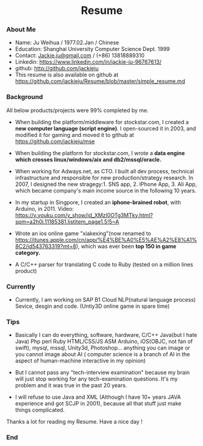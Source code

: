 <h1 align = "center">Resume</h1>

### About Me

- Name: Ju Weihua / 1977.02.Jan / Chinese 
- Education: Shanghai University Computer Science Dept. 1999
- Contact: Jackie.ju@gmail.com / (+86) 13818889310
- Linkedin: https://www.linkedin.com/in/jackie-ju-96767613/
- github: http://github.com/jackieju
- This resume is also available on github at https://github.com/jackieju/Resume/blob/master/simple_resume.md

### Background
All below products/projects were 99% completed by me.

- When building the platform/middleware for stockstar.com, I created a **new computer language (script engine)**. I open-sourced it in 2003, and modified it for gaming and moved it to github at https://github.com/jackieju/mse 

- When building the platform for stockstar.com, I wrote a **data engine which crosses linux/windows/aix and db2/mssql/oracle.**

- When working for Adways.net, as CTO. I built all dev process, technical infrastructure and responsible for new production/strategy research. In 2007, I designed the new stragegy:1. SNS app, 2. IPhone App, 3. Ali App, which became company's main income source in the following 10 years.

- In my startup in Singpore, I created an  **iphone-brained robot**, with Arduino, in 2011. Video: https://v.youku.com/v_show/id_XMzI0OTg3MTky.html?spm=a2h0j.11185381.listitem_page1.5!5~A

- Wrote an ios online game "xiakexing"(now renamed to https://itunes.apple.com/cn/app/%E4%BE%A0%E5%AE%A2%E8%A1%8C2/id543763319?mt=8), which was ever been **top 150 in game category.**

- A C/C++ parser for translating C code to Ruby (tested on a million lines product)

###  Currently
- Currently, I am working on SAP B1 Cloud NLP(natural language process) Sevice, desgin and code. (Untiy3D online game in spare time)

### Tips
- Basically I can do everything, software, hardware, C/C++ Java(but I hate Java) Php perl Ruby HTML/CSS/JS ASM Arduino, iOS(OBJC, not fan of swift), mysql, mssql, Unity3d, Photoshop... anything you can image or you cannot image about AI ( computer science is a branch of AI in the aspect of  human-machine interactive in my opinion)

- But I cannot pass any "tech-interview examination" because my brain will just stop working for any tech-examination questions. It's my problem and it was true in the past 20 years.

- I will refuse to use Java and XML (Although I have 10+ years JAVA experience and got SCJP in 2001), because all that stuff just make things complicated.

Thanks a lot for reading my Resume.
Have a nice day !


### End
